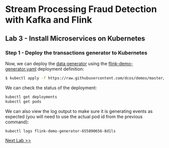 # Stream Processing Fraud Detection with Kafka and Flink

## Lab 3 - Install Microservices on Kubernetes

### Step 1 - Deploy the transactions generator to Kubernetes

Now, we can deploy the [data generator](https://github.com/dcos/demos/blob/master/flink/1.11/generator/generator.go) using the [flink-demo-generator.yaml](https://github.com/dcos/demos/blob/master/flink-k8s/1.11/generator/flink-demo-generator.yaml) deployment definition:

```bash
$ kubectl apply -f https://raw.githubusercontent.com/dcos/demos/master/flink-k8s/1.11/generator/flink-demo-generator.yaml
```

We can check the status of the deployment:

```bash
kubectl get deployments
kubectl get pods
```

We can also view the log output to make sure it is generating events as expected (you will need to use the actual pod id from the previous command):

```bash
kubectl logs flink-demo-generator-655890656-8d1ls
```
[Next Lab >>](https://github.com/tbaums/dcos-mandt-labs/blob/master/labs/2%20-%20Data-Services-labs/Lab_04_Deploy_Flink_Job.md)